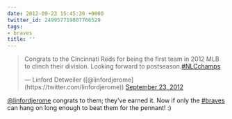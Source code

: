 ```yaml
---
date: 2012-09-23 15:45:39 +0000
twitter_id: 249957719807766529
tags:
- braves
title: ''
---
```


<blockquote class="twitter-tweet"><p lang="en" dir="ltr">Congrats to the Cincinnati Reds for being the first team in 2012 MLB to clinch their division. Looking forward to postseason.<a href="https://twitter.com/hashtag/NLCchamps?src=hash&amp;ref_src=twsrc%5Etfw">#NLCchamps</a></p>&mdash; Linford Detweiler ([@linfordjerome](https://twitter.com/linfordjerome)) <a href="https://twitter.com/linfordjerome/status/249949620665466880?ref_src=twsrc%5Etfw">September 23, 2012</a></blockquote>
<script async src="https://platform.twitter.com/widgets.js" charset="utf-8"></script>

[@linfordjerome](https://twitter.com/linfordjerome) congrats to them; they’ve earned it. Now if only the [#braves](https://twitter.com/hashtag/braves) can hang on long enough to beat them for the pennant! :)
